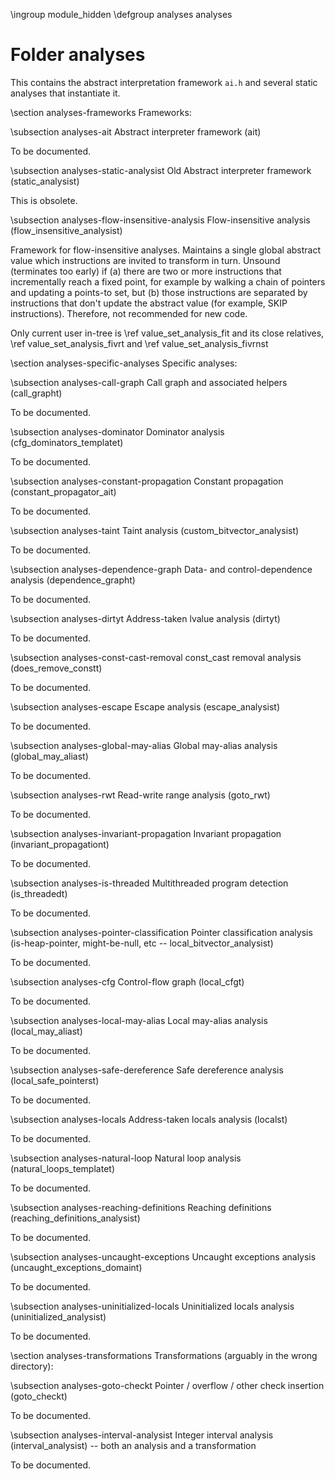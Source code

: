 \ingroup module_hidden
\defgroup analyses analyses

# Folder analyses

This contains the abstract interpretation framework `ai.h` and several
static analyses that instantiate it.

\section analyses-frameworks Frameworks:

\subsection analyses-ait Abstract interpreter framework (ait)

To be documented.

\subsection analyses-static-analysist Old Abstract interpreter framework (static_analysist)

This is obsolete.

\subsection analyses-flow-insensitive-analysis Flow-insensitive analysis (flow_insensitive_analysist)

Framework for flow-insensitive analyses. Maintains a single global abstract
value which instructions are invited to transform in turn. Unsound (terminates
too early) if
(a) there are two or more instructions that incrementally reach a fixed point,
for example by walking a chain of pointers and updating a points-to set, but
(b) those instructions are separated by instructions that don't update the
abstract value (for example, SKIP instructions). Therefore, not recommended for
new code.

Only current user in-tree is \ref value_set_analysis_fit and its close
relatives, \ref value_set_analysis_fivrt and \ref value_set_analysis_fivrnst

\section analyses-specific-analyses Specific analyses:

\subsection analyses-call-graph Call graph and associated helpers (call_grapht)

To be documented.

\subsection analyses-dominator Dominator analysis (cfg_dominators_templatet)

To be documented.

\subsection analyses-constant-propagation Constant propagation (constant_propagator_ait)

To be documented.

\subsection analyses-taint Taint analysis (custom_bitvector_analysist)

To be documented.

\subsection analyses-dependence-graph Data- and control-dependence analysis (dependence_grapht)

To be documented.

\subsection analyses-dirtyt Address-taken lvalue analysis (dirtyt)

To be documented.

\subsection analyses-const-cast-removal const_cast removal analysis (does_remove_constt)

To be documented.

\subsection analyses-escape Escape analysis (escape_analysist)

To be documented.

\subsection analyses-global-may-alias Global may-alias analysis (global_may_aliast)

To be documented.

\subsection analyses-rwt Read-write range analysis (goto_rwt)

To be documented.

\subsection analyses-invariant-propagation Invariant propagation (invariant_propagationt)

To be documented.

\subsection analyses-is-threaded Multithreaded program detection (is_threadedt)

To be documented.

\subsection analyses-pointer-classification Pointer classification analysis (is-heap-pointer, might-be-null, etc -- local_bitvector_analysist)

To be documented.

\subsection analyses-cfg Control-flow graph (local_cfgt)

To be documented.

\subsection analyses-local-may-alias Local may-alias analysis (local_may_aliast)

To be documented.

\subsection analyses-safe-dereference Safe dereference analysis (local_safe_pointerst)

To be documented.

\subsection analyses-locals Address-taken locals analysis (localst)

To be documented.

\subsection analyses-natural-loop Natural loop analysis (natural_loops_templatet)

To be documented.

\subsection analyses-reaching-definitions Reaching definitions (reaching_definitions_analysist)

To be documented.

\subsection analyses-uncaught-exceptions Uncaught exceptions analysis (uncaught_exceptions_domaint)

To be documented.

\subsection analyses-uninitialized-locals Uninitialized locals analysis (uninitialized_analysist)

To be documented.

\section analyses-transformations Transformations (arguably in the wrong directory):

\subsection analyses-goto-checkt Pointer / overflow / other check insertion (goto_checkt)

To be documented.

\subsection analyses-interval-analysist Integer interval analysis (interval_analysist) -- both an analysis and a transformation

To be documented.
